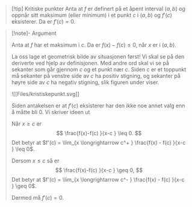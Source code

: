> [!tip] Kritiske punkter
> Anta at $f$ er definert på et åpent interval $(a,b)$ og oppnår sitt maksimum (eller minimum) i et punkt $c$ i $(a,b)$ og $f'(c)$ eksisterer. 
> Da er $f'(c) = 0$.
> 


> [!note]- Argument 
> 
> Anta at $f$ har et maksimum i $c$. Da er $f(x)-f(c) \leq 0$, når $x$ er i $(a,b)$. 
> 
> La oss lage et geometrisk bilde av situasjonen først! Vi skal se på den deriverte ved hjelp av definisjonen. Med andre ord skal vi se på sekanter som går gjennom $c$ og et punkt nær $c$. Siden $c$ er et toppunkt må sekanter på venstre side av $c$ ha positiv stigning, og sekanter på høyre side av $c$ ha negativ stigning, slik figuren under viser. 
> 
> ![[Files/kristiskepunkt.svg]]
> 
> Siden antakelsen er at $f'(c)$ eksisterer har den ikke noe annet valg enn å måtte bli $0$. Vi skriver ideen ut
> 
> Når $x \ge c$ er
> $$
> \frac{f(x)-f(c) }{x-c } \leq 0.
> $$
> Det betyr at $f'(c) = \lim_{x \longrightarrow c^+ } \frac{f(x) - f(c) }{x-c } \leq 0$.
> 
> Dersom $x\leq c$ så er 
> $$
> \frac{f(x)-f(c) }{x-c } \geq 0,
> $$
> Det betyr at $f'(c) = \lim_{x \longrightarrow c^- } \frac{f(x) - f(c) }{x-c } \geq 0$.
> 
> Dermed må $f'(c) = 0$.

